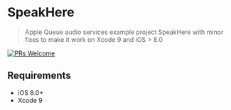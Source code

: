 # SpeakHere
> Apple Queue audio services example project SpeakHere with minor fixes to make it work on Xcode 9 and iOS > 8.0

[![PRs Welcome](https://img.shields.io/badge/PRs-welcome-brightgreen.svg?style=flat-square)](http://makeapullrequest.com)


## Requirements

- iOS 8.0+
- Xcode 9
